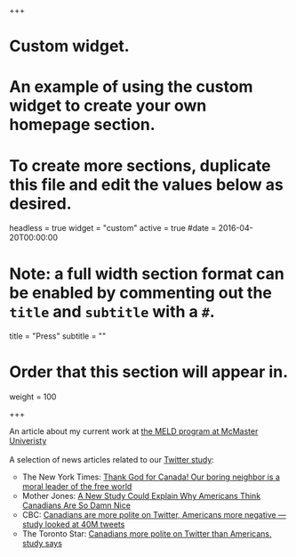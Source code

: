 +++
# Custom widget.
# An example of using the custom widget to create your own homepage section.
# To create more sections, duplicate this file and edit the values below as desired.
headless = true
widget = "custom"
active = true
#date = 2016-04-20T00:00:00

# Note: a full width section format can be enabled by commenting out the `title` and `subtitle` with a `#`.
title = "Press"
subtitle = ""

# Order that this section will appear in.
weight = 100

+++


An article about my current work at <a href="https://brighterworld.mcmaster.ca/articles/melding-esl-instruction-with-cutting-edge-research/" target="_blank">the MELD program at McMaster Univeristy</a><br><br>
A selection of news articles related to our <a href="https://journals.plos.org/plosone/article/file?type=printable&id=10.1371/journal.pone.0206188" target="_blank">Twitter study</a>:
    <ul type="circle">
    <li> The New York Times: <a href="https://www.nytimes.com/2019/02/06/opinion/canada-trudeau-saudi-arabia.html" target="_blank">Thank God for Canada! Our boring neighbor is a moral leader of the free world</a> </li>
    <li>Mother Jones: <a href="https://www.motherjones.com/media/2018/11/a-new-study-could-explain-why-americans-think-canadians-are-so-damn-nice/" target="_blank">A New Study Could Explain Why Americans Think Canadians Are So Damn Nice</a></li>
    <li>CBC: <a href="https://www.cbc.ca/news/canada/hamilton/mcmaster-linguistics-twitter-u-s-canada-trump-1.4915955" target="_blank">Canadians are more polite on Twitter, Americans more negative — study looked at 40M tweets</a></li>
    <li>The Toronto Star: <a href="https://www.thestar.com/news/gta/2016/01/08/canadians-more-polite-on-twitter-than-americans-study-says.html" target="_blank">Canadians more polite on Twitter than Americans, study says</a></li>
        </ul>
